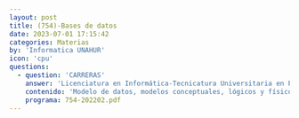 ```yaml
---
layout: post
title: (754)-Bases de datos
date: 2023-07-01 17:15:42
categories: Materias
by: 'Informatica UNAHUR'
icon: 'cpu'
questions:
  - question: 'CARRERAS'
    answer: 'Licenciatura en Informática-Tecnicatura Universitaria en Programación-Tecnicatura Universitaria en Programación de Videojuegos-'
    contenido: 'Modelo de datos, modelos conceptuales, lógicos y físicos. Modelo de entidadrelación: conceptos básicos. Modelo relacional: tabla, atributo, dominio, valor, fila; restricciones de integridad; operaciones que se pueden hacer. SQL: concepto de lenguaje de consulta, sintaxis, concepto de join, agrupamientos, subqueries, joins parciales. Sistemas de Bases de Datos. Diseño y administración de Sistemas de Bases de Datos. Escalabilidad, eficiencia y efectividad. Lenguajes de DBMS. Transacción: concepto, demarcación de transacciones.'
    programa: 754-202202.pdf
---
```

